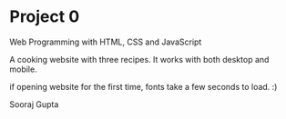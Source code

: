# Project 0

Web Programming with HTML, CSS and JavaScript

A cooking website with three recipes.
It works with both desktop and mobile.

if opening website for the first time, fonts take a few seconds to load. :)

Sooraj Gupta
